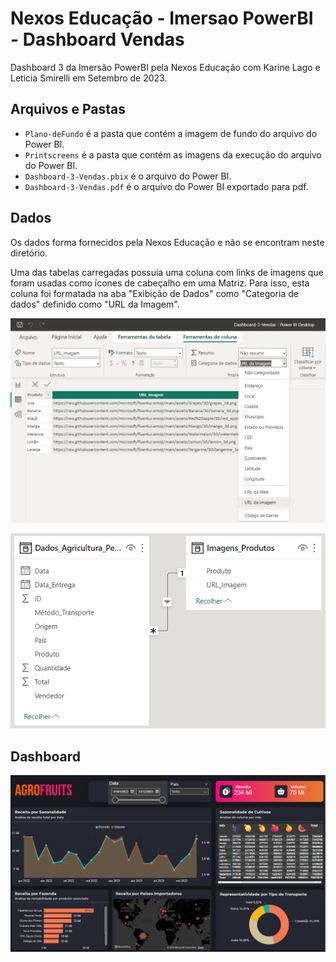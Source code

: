 # Nexos Educação - Imersao PowerBI - Dashboard Vendas
Dashboard 3 da Imersão PowerBI pela Nexos Educação com Karine Lago e Leticia Smirelli em Setembro de 2023.


## Arquivos e Pastas
- `Plano-deFundo` é a pasta que contém a imagem de fundo do arquivo do Power BI.
- `Printscreens` é a pasta que contém as imagens da execução do arquivo do Power BI.
- `Dashboard-3-Vendas.pbix` é o arquivo do Power BI.
- `Dashboard-3-Vendas.pdf` é o arquivo do Power BI exportado para pdf.


## Dados
Os dados forma fornecidos pela Nexos Educação e não se encontram neste diretório.

Uma das tabelas carregadas possuia uma coluna com links de imagens que foram usadas como ícones de cabeçalho em uma Matriz.
Para isso, esta coluna foi formatada na aba "Exibição de Dados" como "Categoria de dados" definido como "URL da Imagem".

![Dados-URL-Imagem](Printscreens/Usar-URL-Imagem.png)


![Dados-Vendas](Printscreens/Dados-Vendas.png)


## Dashboard

![Dashboard-3-pagina-1](Printscreens/Dashboard-3-pagina-1.png)
